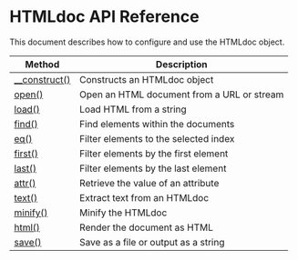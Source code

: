 # HTMLdoc API Reference

This document describes how to configure and use the HTMLdoc object.

| Method							| Description 								|
|-----------------------------------|-------------------------------------------|
| [__construct()](construct.md)		| Constructs an HTMLdoc object 				|
| [open()](open.md)					| Open an HTML document from a URL or stream 	|
| [load()](load.md)					| Load HTML from a string					|
| [find()](find.md)					| Find elements within the documents		|
| [eq()](eq.md)						| Filter elements to the selected index		|
| [first()](first.md)				| Filter elements by the first element		|
| [last()](last.md)					| Filter elements by the last element		|
| [attr()](attr.md)					| Retrieve the value of an attribute		|
| [text()](text.md)					| Extract text from an HTMLdoc		 		|
| [minify()](minify.md)				| Minify the HTMLdoc						|
| [html()](html.md)					| Render the document as HTML		 		|
| [save()](save.md)					| Save as a file or output as a string 		|
